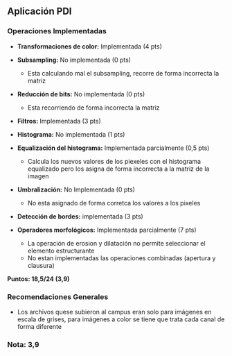 ## Aplicación PDI

### Operaciones Implementadas

* __Transformaciones de color:__ Implementada (4 pts)

* __Subsampling:__ No implementada (0 pts)
    * Esta calculando mal el subsampling, recorre de forma incorrecta la matriz

* __Reducción de bits:__ No implementada (0 pts)
    * Esta recorriendo de forma incorrecta la matriz

* __Filtros:__ Implementada (3 pts) 

* __Histograma:__ No implementada (1 pts)

* __Equalización del histograma:__ Implementada parcialmente (0,5 pts)
    * Calcula los nuevos valores de los piexeles con el histograma equalizado pero los asigna de forma incorrecta a la matriz de la imagen

* __Umbralización:__ No Implementada (0 pts)
    * No esta asignado de forma corretca los valores a los pixeles

* __Detección de bordes:__ implementada (3 pts)

* __Operadores morfológicos:__ Implementada parcialmente (7 pts)
    * La operación de erosion y dilatación no permite seleccionar el elemento estructurante
    * No estan implementadas las operaciones combinadas (apertura y clausura)
    
__Puntos: 18,5/24 (3,9)__


### Recomendaciones Generales

* Los archivos quese subieron al campus eran solo para imágenes en escala de grises, para imágenes a color se tiene que trata cada canal de forma diferente 


### Nota: 3,9